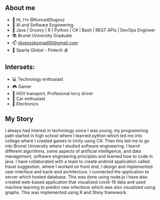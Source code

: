 <h2>About me</h2>

- 👋 Hi, I’m @KonradDlugosz
- 👀 AI and Software Engineering.
- 🌱 Java | Groovy | R | Python | C# | Bash | REST APIs | DevOps Engineer 
- :books: Brunel University Graduate
- 📫 dlugoszkonrad00@gmail.com  
- :office: Sparta Global - Fintech 💰


<h2>Intersets:</h2> 

- :computer: Technology enthusiast
- :video_game: Gamer
- :articulated_lorry: HGV transport, Profesional lorry driver
- :car: Car enthusiast 
- :electric_plug: Electronics


<h2>My Story</h2>
I always had interest in technology since I was young, my programming path started in high school where I learned python which led me into college where I created games in Unity using C#. Then this led me to go into Brunel University where I studied software engineering. I learnt different algorithms, some aspects of artificial intelligence, and data management, software engineering principles and learned how to code in java. I have collaborated with a team to create android application called travel suggestion, where I worked on front end, I design and implemented user interface and back-end architecture. I connected the application to server which hosted database. This was done using node.js I have also created web-based application that visualized covid-19 data and used machine learning to predict new infections which was also visualized using graphs. This was implemented using R and Shiny framework. 


<!---
KonradDlugosz/KonradDlugosz is a ✨ special ✨ repository because its `README.md` (this file) appears on your GitHub profile.
You can click the Preview link to take a look at your changes.
--->
